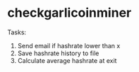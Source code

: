 # checkgarlicoinminer


Tasks:
1. Send email if hashrate lower than x
2. Save hashrate history to file
3. Calculate average hashrate at exit
